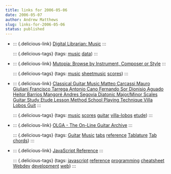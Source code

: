 ```yaml
---
title: links for 2006-05-06
date: 2006-05-07
author: Andrew Matthews
slug: links-for-2006-05-06
status: published
---
```


-   ::: {.delicious-link}
    [Digital Librarian: Music](http://www.digital-librarian.com/music.html)
    :::

    ::: {.delicious-tags}
    (tags: [music](http://del.icio.us/aabs/music) [data](http://del.icio.us/aabs/data))
    :::

-   ::: {.delicious-link}
    [Mutopia: Browse by Instrument, Composer or Style](http://www.mutopiaproject.org/browse.html)
    :::

    ::: {.delicious-tags}
    (tags: [music](http://del.icio.us/aabs/music) [sheetmusic](http://del.icio.us/aabs/sheetmusic) [scores](http://del.icio.us/aabs/scores))
    :::

-   ::: {.delicious-link}
    [Classical Guitar Music Matteo Carcassi Mauro Giuliani Francisco Tarrega Antonio Cano Fernando Sor Dionisio Aguado Heitor Barrios Mangoré Andres Segovia Diatonic Major/Minor Scales Guitar Study Etude Lesson Method School Playing Technique Villa Lobos Guit](http://ezzahir.esmartweb.com/)
    :::

    ::: {.delicious-tags}
    (tags: [music](http://del.icio.us/aabs/music) [scores](http://del.icio.us/aabs/scores) [guitar](http://del.icio.us/aabs/guitar) [villa-lobos](http://del.icio.us/aabs/villa-lobos) [etude](http://del.icio.us/aabs/etude))
    :::

-   ::: {.delicious-link}
    [OLGA - The On-Line Guitar Archive](http://www.olga.net/)
    :::

    ::: {.delicious-tags}
    (tags: [Guitar](http://del.icio.us/aabs/Guitar) [Music](http://del.icio.us/aabs/Music) [tabs](http://del.icio.us/aabs/tabs) [reference](http://del.icio.us/aabs/reference) [Tablature](http://del.icio.us/aabs/Tablature) [Tab](http://del.icio.us/aabs/Tab) [chords](http://del.icio.us/aabs/chords))
    :::

-   ::: {.delicious-link}
    [JavaScript Reference](http://javascript-reference.info/)
    :::

    ::: {.delicious-tags}
    (tags: [javascript](http://del.icio.us/aabs/javascript) [reference](http://del.icio.us/aabs/reference) [programming](http://del.icio.us/aabs/programming) [cheatsheet](http://del.icio.us/aabs/cheatsheet) [Webdev](http://del.icio.us/aabs/Webdev) [development](http://del.icio.us/aabs/development) [web](http://del.icio.us/aabs/web))
    :::
